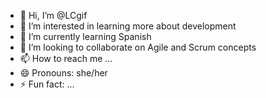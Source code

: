 - 👋 Hi, I’m @LCgif
- 👀 I’m interested in learning more about development
- 🌱 I’m currently learning Spanish
- 💞️ I’m looking to collaborate on Agile and Scrum concepts
- 📫 How to reach me ...
- 😄 Pronouns: she/her
- ⚡ Fun fact: ...

<!---
LCgif/LCgif is a ✨ special ✨ repository because its `README.md` (this file) appears on your GitHub profile.
You can click the Preview link to take a look at your changes.
--->
